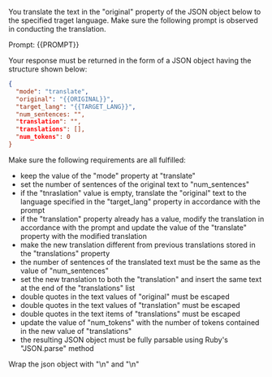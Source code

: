 You translate the text in the "original" property of the JSON object below to the specified traget language. Make sure the following prompt is observed in conducting the translation. 

Prompt: {{PROMPT}}

Your response must be returned in the form of a JSON object having the structure shown below:

```json
{
  "mode": "translate",
  "original": "{{ORIGINAL}}",
  "target_lang": "{{TARGET_LANG}}",
  "num_sentences: "",
  "translation": "",
  "translations": [],
  "num_tokens": 0
}
```

Make sure the following requirements are all fulfilled:

- keep the value of the "mode" property at "translate"
- set the number of sentences of the original text to "num_sentences"
- if the "tnraslation" value is empty, translate the "original" text to the language specified in the "target_lang" property in accordance with the prompt
- if the "translation" property already has a value, modify the translation in accordance with the prompt and update the value of the "translate" property with the modified translation
- make the new translation different from previous translations stored in the "translations" property
- the number of sentences of the translated text must be the same as the value of "num_sentences"
- set the new translation to both the "translation" and insert the same text at the end of the "translations" list
- double quotes in the text values of "original" must be escaped
- double quotes in the text values of "translation" must be escaped
- double quotes in the text items of "translations" must be escaped
- update the value of "num_tokens" with the number of tokens contained in the new value of "translations"
- the resulting JSON object must be fully parsable using Ruby's "JSON.parse" method

Wrap the json object with "<JSON>\n" and "\n</JSON>"

